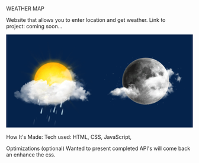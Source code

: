 WEATHER MAP

Website that allows you to enter location and get weather.
Link to project: coming soon...

![alt](weather.gif)


How It's Made:
Tech used: HTML, CSS, JavaScript,

Optimizations
(optional)
 Wanted to present completed API's will come back an enhance the css.
